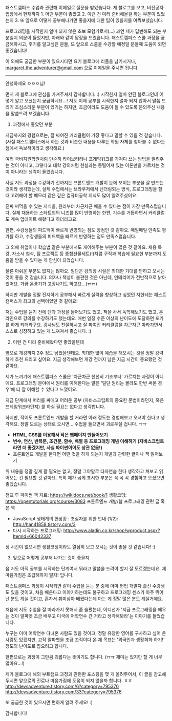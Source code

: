 패스트캠퍼스 수업과 관련해 이메일로 질문을 받았습니다. 제 블로그를 보고, 비전공자 입장에서 현재까지 1. 어떤 부분이 좋았고 2. 이런 건 미리 준비해올걸 하는 부분이 있었는지 3. 또 앞으로 어떻게 공부해나가면 좋을지에 대한 팁이 있을지를 여쭤보셨습니다. 

프로그래밍을 시작한지 얼마 되지 않은 초보 모험가로서(...) 과연 제가 답변해도 되는 부분일지 의문이 들었지만, 아래와 같이 답장을 드렸습니다. 패스트캠퍼스 스쿨 과정을 궁금해하시고, 후기를 알고싶은 분들, 또 앞으로 스쿨을 수강할 예정일 분들께 도움이 되면 좋겠습니다! 

이 외에도 궁금한 부분이 있으시다면 요기 블로그에 리플을 남기시거나, margaret.the.adventurer@gmail.com 으로 이메일을 주시면 됩니다.

* * *

안녕하세요 ㅇㅇㅇ님!

먼저 제 블로그에 관심을 가져주셔서 감사합니다. :) 시작한지 얼마 안된 블로그인데 어떻게 알고 오셨는지 궁금하네요...!
저도 이제 공부를 시작한지 얼마 되지 않아서 말씀 드리기 조심스러운 부분이 있기는 하지만,
조금이라도 도움이 될 수 있도록 문의주신 내용을 말씀드려 보겠습니다.


1. 과정에서 좋았던 부분

지금까지의 경험으로는, 잘 짜여진 커리큘럼이 가장 좋다고 말할 수 있을 것 같습니다.
(사실 패스트캠퍼스에서 하는 것과 비슷한 내용을 다루는 학원 자체를 찾아볼 수 없다는 점에서 독보적이라고 생각해요.)

여러 국비지원학원처럼 단순히 라이브러리나 프레임워크를 가져다 쓰는 방법을 알려주는 것이 아니고, 그렇다고 대학 강의처럼 현실과는 동떨어져 있는 이론만을 가르치는 것이 아니라는 생각이 들었습니다.

사실 저도 과정을 수강하기 전까지는 프론트엔드 개발이 눈에 보이는 부분을 잘 만드는 것이라 생각했는데, 실제 수업에서는 브라우저에서 렌더링되는 방식, 프로그래밍을 할 때 고려해야 할 메모리 같은 깊은 컴퓨터공학 지식도 많이 알려주셨어요.

진짜 써먹을 수 있는 지식을, 원리부터 차근차근 배울 수 있다는 점이 가장 만족스럽습니다. 실제 채용하는 스타트업의 니즈를 많이 반영하는 한편, 기수를 거듭하면서 커리큘럼도 계속 업데이트 해왔다고 하더라고요.

한편, 수강생들의 피드백이 빠르게 반영되는 점도 장점인 것 같아요. 매일매일 만족도 평가를 하고, 수강생들의 피드백을 빠르게 반영하는 점도 만족스럽습니다.

그 외에 취업이나 학습법 같은 부분에서도 케어해주는 부분이 많은 것 같아요. 채용 특강, 자소서 첨삭, 팀 프로젝트 등 종합선물세트(!)처럼 구직과 학습에 필요한 부분까지 도움을 받을 수 있다는 게 안심이 되었습니다.

물론 아쉬운 부분도 없지는 않아요. 일단은 강의장 시설은 최대한 기대를 안하고 오시는 것이 좋을 것 같습니다.
의자나 책상이 불편한 것은 아닌데, 인테리어가 전반적으로 낡아 있어요. 가끔 온풍기가 고장나기도 하고요...(ㅠㅠ)

하지만 개발을 정말 진지하게 공부해서 빠르게 실력을 향상하고 싶었던 저한테는 패스트캠퍼스가 최고의 선택이었던 것 같아요!

저는 수업을 듣기 전에 단과 과정을 들어보기도 했고, 책을 사서 독학해보기도 했고, 온라인으로 강의를 수강하기도 했는데요. 매번 일정 수준 이상의 난이도에 도달하면 포기를 하게 되더라구요. 강사님도 친절하시고 잘 짜여진 커리큘럼을 차근차근 따라가면서 스스로 성장하고 있는 게 느껴져서 좋습니다. :)


2. 이런 건 미리 준비해왔다면 좋았을텐데

앞으로 개강까지 2주 정도 남았을텐데요. 최대한 많이 예습을 해오시는 것을 정말 강력하게 추천 드리고 싶어요. 지금 생각해보면 개강 전까지 남은 지금 시간이 중요했던 것 같아요.

제가 느끼기에 패스트캠퍼스 스쿨은 '차근차근 천천히 기초부터' 가르치는 과정이 아니에요. 프로그래밍 분야에서 원리를 이해한다는 말은 '일단 원리는 몰라도 한번 써본 경우'에 더 잘 이해할 수 있다고 느꼈어요.

지금 단계에서 머리를 싸매고 어려운 공부 (자바스크립트의 중요한 문법이라던지, 혹은 프레임워크라던지) 를 하실 필요는 없다고 생각합니다.

하지만, 적어도 프론트엔드 개발을 할 거라면 아래 정도는 경험해보고 오셔야 한다고 생각해요. 정말 모르는 상태로 오시면... 수업을 들으면서 괴로우실 겁니다. ㅠㅠ

 - **HTML, CSS를 이용해서 작은 웹페이지 만들어보기**
 - **변수, 연산, 반복문, 조건문, 함수, 배열 등 프로그래밍 개념 이해하기 (자바스크립트라면 더 좋겠지만, 사실 파이썬이어도 상관 없음!)**
 - 프론트엔드 개발을 한다면 어떤 것을 하게 되는지 개발과 관련한 글이나 책 읽어보기

위 내용을 정말 깊게 팔 필요는 없고, 정말 그야말로 타자연습 한다 생각하고 쳐보고 읽어보는 건 필요할 것 같아요. 특히 제가 굵게 표시한 부분은 꼭 꼭 꼭 경험하고 오셨으면 좋겠습니다.

점프 투 파이썬 책 자료: https://wikidocs.net/book/1
생활코딩: https://opentutorials.org/course/3083
프론트엔드 개발/웹 프로그래밍 관련 글 혹은 책
 - JavaScript 생태계의 현상황 : 초심자를 위한 안내 (1/2): http://han41858.tistory.com/3
 - 다시 시작하는 프로그래밍: http://www.aladin.co.kr/shop/wproduct.aspx?ItemId=66042337

정 시간이 없으시면 생활코딩이라도 열심히 보고 오시는 것이 좋을 것 같습니다! :)


3. 앞으로 어떻게 공부해 나가는 것이 좋을지 

음 저도 아직 공부를 시작하는 단계여서 뭐라고 말씀을 드려야 할지 잘 모르겠는데요.
제 마음가짐은 조급해하지 말자! 입니다.

패스트캠퍼스 과정이 시작되면 같이 수업을 듣는 분 중에 아마 현업 개발자 출신 수강생도 있을 것이고, 처음 배운다고 이야기하는데도 불구하고 프로그래밍 센스가 아주 뛰어난 분도 계실 것이고, 혼자서 취미삼아 배웠다는데 아는 게 정말 많은 분도 계실거에요.

처음에 저도 수업을 잘 따라가지 못해서 좀 슬펐는데, 어디선가 '지금 프로그래밍을 배우는 것이 알파벳 조금 배우고 미국에 어학연수 간 거라고 생각해봐라'는 이야기를 들었습니다.

누구는 이미 어학연수 다녀온 사람도 있을 것이고, 정말 유창한 영어를 구사하고 싶어 온 사람도 있겠지만, 고작 알파벳을 조금 끄적이다 온 제 목표는 '외국인과 생활회화 하기!' 정도의 난이도로 잡으려고 합니다.

한편으로는 과정이 그만큼 괴롭다는 뜻이기도 합니다. (ㅠㅠ 재미는 있지만 할 게 너무 많아요...!)

제가 블로그에 해외 부트캠프 과정과 관련한 포스팅을 몇 개 올려두어서, 이 글을 참고해두시면 앞으로의 진로나 마음가짐에 도움이 되지 않을까 합니다. ㅎㅎ
http://devsadventure.tistory.com/6?category=795376
http://devsadventure.tistory.com/33?category=795376


또 궁금한 것이 있으시면 편하게 알려 주세요! :)

감사합니다!
